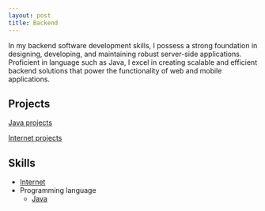 ```yaml
---
layout: post
title: Backend
---
```


In my backend software development skills, I possess a strong foundation in designing, developing, and maintaining robust server-side applications. Proficient in language such as Java, I excel in creating scalable and efficient backend solutions that power the functionality of web and mobile applications.

## Projects

[Java projects](../java_developer/java-developer#java-projects)  

[Internet projects](internet#internet-projects)

## Skills

- [Internet](/developer_roadmaps/backend_developer/internet)
- Programming language
  - [Java](/developer_roadmaps/java_developer/java-developer)

[project-two-pc-communication]:https://youtu.be/3ivOQGk-8V0  